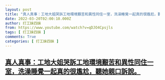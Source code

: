 ```yaml
---
layout: post
title: "真人真事：工地大姐哭訴工地環境艱苦和異性同住一室，洗澡睡覺一起真的很尷尬，聽她親口訴說。"
date: 2022-03-20T02:00:10.000Z
author: 打工妹四妹
from: https://www.youtube.com/watch?v=qDJO4Cpsjls
tags: [ 打工妹四妹 ]
comments: True
categories: [ 打工妹四妹 ]
---
```

<!--1647741610000-->
[真人真事：工地大姐哭訴工地環境艱苦和異性同住一室，洗澡睡覺一起真的很尷尬，聽她親口訴說。](https://www.youtube.com/watch?v=qDJO4Cpsjls)
------

<div>

</div>
